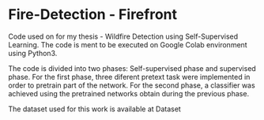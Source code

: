 # Fire-Detection - Firefront

Code used on for my thesis - Wildfire Detection using Self-Supervised Learning. The code is ment to be executed on Google Colab environment using Python3.

The code is divided into two phases: Self-supervised phase and supervised phase. For the first phase, three diferent pretext task were implemented in order to pretrain part of the network. For the second phase, a classifier was achieved using the pretrained networks obtain during the previous phase. 

The dataset used for this work is available at Dataset 

